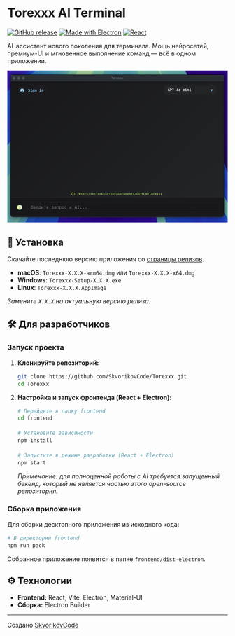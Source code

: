 # Torexxx AI Terminal

[![GitHub release](https://img.shields.io/github/v/release/SkvorikovCode/Torexxx)](https://github.com/SkvorikovCode/Torexxx/releases/latest)
[![Made with Electron](https://img.shields.io/badge/made%20with-electron-47848f.svg)](https://www.electronjs.org/)
[![React](https://img.shields.io/badge/react-%2320232a.svg?style=flat&logo=react&logoColor=%2361DAFB)](https://reactjs.org/)

AI-ассистент нового поколения для терминала. Мощь нейросетей, премиум-UI и мгновенное выполнение команд — всё в одном приложении.

<p align="center">
  <img src="./docs/screenshot.png" alt="Скриншот интерфейса" width="700"/>
</p>

## 🚀 Установка

Скачайте последнюю версию приложения со [страницы релизов](https://github.com/SkvorikovCode/Torexxx/releases/latest).

- **macOS**: `Torexxx-X.X.X-arm64.dmg` или `Torexxx-X.X.X-x64.dmg`
- **Windows**: `Torexxx-Setup-X.X.X.exe`
- **Linux**: `Torexxx-X.X.X.AppImage`

*Замените `X.X.X` на актуальную версию релиза.*

## 🛠️ Для разработчиков

### Запуск проекта

1. **Клонируйте репозиторий:**
   ```sh
   git clone https://github.com/SkvorikovCode/Torexxx.git
   cd Torexxx
   ```

2. **Настройка и запуск фронтенда (React + Electron):**
   ```sh
   # Перейдите в папку frontend
   cd frontend

   # Установите зависимости
   npm install

   # Запустите в режиме разработки (React + Electron)
   npm start
   ```
   *Примечание: для полноценной работы с AI требуется запущенный бэкенд, который не является частью этого open-source репозитория.*

### Сборка приложения

Для сборки десктопного приложения из исходного кода:

```sh
# В директории frontend
npm run pack
```
Собранное приложение появится в папке `frontend/dist-electron`.

## ⚙️ Технологии

- **Frontend:** React, Vite, Electron, Material-UI
- **Сборка:** Electron Builder

---

Создано [SkvorikovCode](https://github.com/SkvorikovCode) 